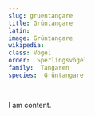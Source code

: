 ```yaml
---
slug: gruentangare
title: Grüntangare
latin:
image: Grüntangare
wikipedia: 
class: Vögel
order:  Sperlingsvögel
family:  Tangaren
species:  Grüntangare

---
```


I am content.
